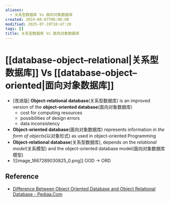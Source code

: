 ```yaml
---
aliases:
  - 关系型数据库 Vs 面向对象数据库
created: 2024-08-07T00:00:00
modified: 2025-07-19T10:47:20
tags: []
title: 关系型数据库 Vs 面向对象数据库
---
```


# [[database-object–relational|关系型数据库]] Vs [[database-object–oriented|面向对象数据库]]

  - [改进版] **Object-relational database**(关系型数据库) is an improved version of the **object-oriented database**(面向对象数据库)
    - cost for computing resources
    - possibilities of design errors
    - data inconsistency
  - **Object-oriented database**(面向对象数据库) represents information *in the form of objects*(以对象形式) as used in object-oriented Programming
  - **Object-relational database**(关系型数据库), depends on the *relational model*(关系模型) and the object-oriented database model(面向对象数据库模型)
  - ![[image_1667289030825_0.png]]
    OOD -> ORD

## Reference

- [Difference Between Object Oriented Database and Object Relational Database - Pediaa.Com](https://pediaa.com/difference-between-object-oriented-database-and-object-relational-database/)
